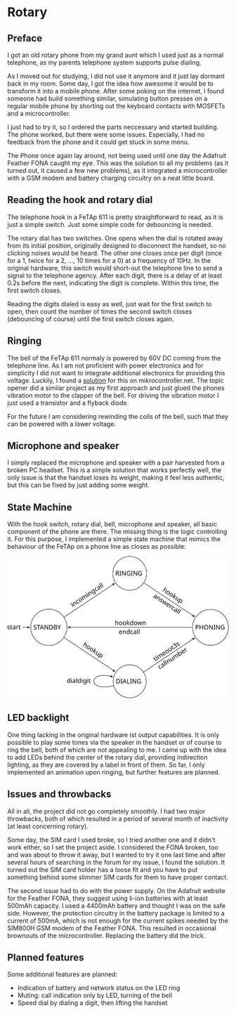 # Rotary

## Preface

I got an old rotary phone from my grand aunt which I used just as a normal telephone,
as my parents telephone system supports pulse dialing.

As I moved out for studying, I did not use it anymore and it just lay dormant back in my room.
Some day, I got the idea how awesome it would be to transform it into a mobile phone.
After some poking on the internet, I found someone had build something similar, simulating button presses on a regular mobile phone by shorting out the keyboard contacts with MOSFETs and a microcontroller.

I just had to try it, so I ordered the parts neccessary and started building.
The phone worked, but there were some issues. Especially, I had no feedback from the phone and it could get stuck in some menu.

The Phone once again lay around, not being used until one day the Adafruit Feather FONA caught my eye.
This was the solution to all my problems (as it turned out, it caused a few new problems), as it integrated a microcontroller with a GSM modem and battery charging circuitry on a neat little board.

## Reading the hook and rotary dial

The telephone hook in a FeTAp 611 is pretty straightforward to read, as it is just a simple switch.
Just some simple code for debouncing is needed.

The rotary dial has two switches.
One opens when the dial is rotated away from its initial position, originally designed to disconnect the handset, so no clicking noises would be heard.
The other one closes once per digit (once for a 1, twice for a 2, ..., 10 times for a 0) at a frequency of 10Hz.
In the original hardware, this switch would short-out the telephone line to send a signal to the telephone agency.
After each digit, there is a delay of at least 0.2s before the next, indicating the digit is complete.
Within this time, the first switch closes.

Reading the digits dialed is easy as well, just wait for the first switch to open, then count the number of times the second switch closes (debouncing of course) until the first switch closes again.

## Ringing

The bell of the FeTAp 611 normaly is powered by 60V DC coming from the telephone line.
As I am not proficient with power electronics and for simplicity I did not want to integrate additional electronics for providing this voltage.
Luckily, I found a [solution](https://www.mikrocontroller.net/topic/65293) for this on mikrocontroller.net.
The topic opener did a similar project as my first approach and just glued the phones vibration motor to the clapper of the bell.
For driving the vibration motor I just used a transistor and a flyback diode.

For the future I am considering rewinding the coils of the bell, such that they can be powered with a lower voltage.

## Microphone and speaker

I simply replaced the microphone and speaker with a pair harvested from a broken PC headset.
This is a simple solution that works perfectly well, the only issue is that the handset loses its weight, making it feel less authentic, but this can be fixed by just adding some weight.

## State Machine

With the hook switch, rotary dial, bell, microphone and speaker, all basic component of the phone are there.
The missing thing is the logic controlling it.
For this purpose, I implemented a simple state machine that mimics the behaviour of the FeTAp on a phone line as closes as possible:

![state machine](state_machine.svg)

## LED backlight

One thing lacking in the original hardware ist output capabilities.
It is only possible to play some tones via the speaker in the handset or of course to ring the bell, both of which are not appealing to me.
I came up with the idea to add LEDs behind the center of the rotary dial, providing indirection lighting, as they are covered by a label in front of them.
So far, I only implemented an animation upon ringing, but further features are planned.

## Issues and throwbacks

All in all, the project did not go completely smoothly.
I had two major throwbacks, both of which resulted in a period of several month of inactivity (at least concerning rotary).

Some day, the SIM card I used broke, so I tried another one and it didn't work either, so I set the project aside.
I considered the FONA broken, too and was about to throw it away, but I wanted to try it one last time and after several hours of searching in the forum for my issue, I found the solution.
It turned out the SIM card holder has a loose fit and you have to put something behind some slimmer SIM cards for them to have proper contact.

The second issue had to do with the power supply. On the Adafruit website for the Feather FONA, they suggest using li-ion batteries with at least 500mAh capacity.
I used a 4400mAh battery and thought I was on the safe side.
However, the protection circuitry in the battery package is limited to a current of 500mA, which is not enough for the current spikes needed by the SIM800H GSM modem of the Feather FONA.
This resulted in occasional brownouts of the microcontroller.
Replacing the battery did the trick.

## Planned features

Some additional features are planned:
 - Indication of battery and network status on the LED ring
 - Muting: call indication only by LED, turning of the bell
 - Speed dial by dialing a digit, then lifting the handset
